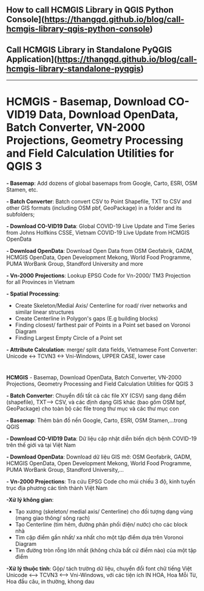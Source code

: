 ## How to call HCMGIS Library in QGIS Python Console](https://thangqd.github.io/blog/call-hcmgis-library-qgis-python-console)
## Call HCMGIS Library in Standalone PyQGIS Application](https://thangqd.github.io/blog/call-hcmgis-library-standalone-pyqgis)
---

# HCMGIS - Basemap, Download CO-VID19 Data, Download OpenData, Batch Converter,  VN-2000 Projections, Geometry Processing and Field Calculation Utilities for QGIS 3

**- Basemap**: Add dozens of global basemaps from Google, Carto, ESRI, OSM Stamen, etc.

**- Batch Converter**: Batch convert CSV to Point Shapefile, TXT to CSV and other GIS formats (including OSM pbf, GeoPackage) in a folder and its subfolders;

**- Download CO-VID19 Data**:  Global COVID-19 Live Update and Time Series from Johns Holfkins CSSE, Vietnam COVID-19 Live Update from HCMGIS OpenData

**- Download OpenData**:  Download Open Data from OSM Geofabrik, GADM, HCMGIS OpenData, Open Development Mekong, World Food Programme, PUMA WorBank Group, Standford University and more

**- Vn-2000 Projections**:  Lookup EPSG Code for Vn-2000/ TM3 Projection for all Provinces in Vietnam


**- Spatial Processing**: 

+ Create Skeleton/Medial Axis/ Centerline for road/ river networks and similar linear structures
+ Create Centerline in Polygon's gaps (E.g building blocks)
+ Finding closest/ farthest pair of Points in a Point set based on Voronoi Diagram
+ Finding Largest Empty Circle of a Point set

**- Attribute Calculation**: merge/ split data fields, Vietnamese Font Converter: Unicode <-> TCVN3 <-> Vni-Windows, UPPER CASE, lower case


# 

**HCMGIS** - Basemap, Download OpenData, Batch Converter,  VN-2000 Projections, Geometry Processing and Field Calculation Utilities for QGIS 3

**- Batch Converter**: Chuyển đổi tất cả các file XY (CSV) sang dạng điểm (shapefile), TXT--> CSV, và các định dạng GIS khác (bao gồm OSM bpf, GeoPackage) cho toàn bộ các file trong thư mục và các thư mục con

**- Basemap**: Thêm bản đồ nền Google, Carto, ESRI, OSM Stamen,...trong QGIS

**- Download CO-VID19 Data**:  Dữ liệu cập nhật diễn biến dịch bệnh COVID-19 trên thế giới và tại Việt Nam

**- Download OpenData**:  Download dữ liệu GIS mở: OSM Geofabrik, GADM, HCMGIS OpenData, Open Development Mekong, World Food Programme, PUMA WorBank Group, Standford University,...

**- Vn-2000 Projections**:  Tra cứu EPSG Code cho múi chiếu 3 độ, kinh tuyến trục địa phương các tỉnh thành Việt Nam


**-Xử lý không gian**: 
+ Tạo xương (skeleton/ medial axis/ Centerline) cho đối tượng dạng vùng (mạng giao thông/ sông rạch)
+ Tạo Centerline (tim hẻm, đường phân phối điện/ nước) cho các block nhà 
+ Tìm cặp điểm gần nhất/ xa nhất cho một tập điểm dựa trên Voronoi Diagram
+ Tìm đường tròn rỗng lớn nhất (không chứa bất cứ điểm nào) của một tập điểm

**-Xử lý thuộc tính**: Gộp/ tách trường dữ liệu, chuyển đổi font chữ tiếng Việt Unicode <--> TCVN3 <--> Vni-Windows, với các tiện ích IN HOA, Hoa Mỗi Từ, Hoa đầu câu, in thường, khong dau

